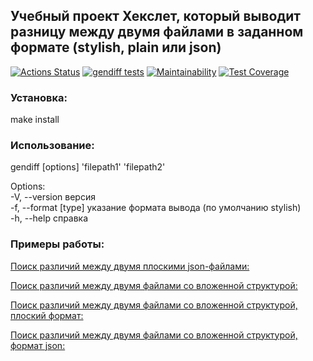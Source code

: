 ## Учебный проект Хекслет, который выводит разницу между двумя файлами в заданном формате (stylish, plain или json)

[![Actions Status](https://github.com/d0b3r27/frontend-project-46/actions/workflows/hexlet-check.yml/badge.svg)](https://github.com/d0b3r27/frontend-project-46/actions)
[![gendiff tests](https://github.com/d0b3r27/frontend-project-46/actions/workflows/tests.yml/badge.svg)](https://github.com/d0b3r27/frontend-project-46/actions/workflows/tests.yml)
[![Maintainability](https://api.codeclimate.com/v1/badges/2883c36e47e674119b14/maintainability)](https://codeclimate.com/github/d0b3r27/frontend-project-46/maintainability)
[![Test Coverage](https://api.codeclimate.com/v1/badges/2883c36e47e674119b14/test_coverage)](https://codeclimate.com/github/d0b3r27/frontend-project-46/test_coverage)

### Установка:
make install

### Использование:
gendiff [options] 'filepath1' 'filepath2'

  Options:   
    -V, --version        версия   
    -f, --format [type]  указание формата вывода (по умолчанию stylish)   
    -h, --help           справка   
    

### Примеры работы:
[Поиск различий между двумя плоскими json-файлами:](https://asciinema.org/a/ecoZSxuePQA1gIfSLRobXH3if)

[Поиск различий между двумя файлами со вложенной структурой:](https://asciinema.org/a/mZtzHWKQhOgyIFu057Wn8N21U)

[Поиск различий между двумя файлами со вложенной структурой, плоский формат:](https://asciinema.org/a/89GKAp39kFMggXQNgZuERrh1M)

[Поиск различий между двумя файлами со вложенной структурой, формат json:](https://asciinema.org/a/7sMv3t4j0c3heLzmTATnLTePR)
